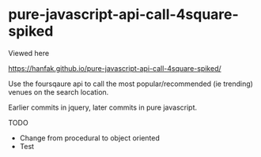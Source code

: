 # pure-javascript-api-call-4square-spiked

Viewed here

https://hanfak.github.io/pure-javascript-api-call-4square-spiked/

Use the foursqaure api to call the most popular/recommended (ie trending) venues on the search location. 

Earlier commits in jquery, later commits in pure javascript.

TODO 

- Change from procedural to object oriented
- Test
